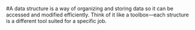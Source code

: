 #A data structure is a way of organizing and storing data so it can be accessed and modified efficiently. Think of it like a toolbox—each structure is a different tool suited for a specific job.


